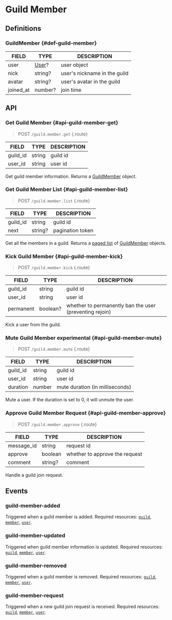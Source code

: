 # Guild Member

## Definitions

### GuildMember {#def-guild-member}

| FIELD | TYPE | DESCRIPTION |
| --- | --- | --- |
| user | [User](./user.md#def-user)? | user object |
| nick | string? | user's nickname in the guild |
| avatar | string? | user's avatar in the guild |
| joined_at | number? | join time |

## API

### Get Guild Member {#api-guild-member-get}

> <badge>POST</badge> `/guild.member.get` {.route}

| FIELD | TYPE | DESCRIPTION |
| --- | --- | --- |
| guild_id | string | guild id |
| user_id | string | user id |

Get guild member information. Returns a [GuildMember](#def-guild-member) object.

### Get Guild Member List {#api-guild-member-list}

> <badge>POST</badge> `/guild.member.list` {.route}

| FIELD | TYPE | DESCRIPTION |
| --- | --- | --- |
| guild_id | string | guild id |
| next | string? | pagination token |

Get all the members in a guild. Returns a [paged list](../protocol/api.md#list) of [GuildMember](#def-guild-member) objects.

### Kick Guild Member {#api-guild-member-kick}

> <badge>POST</badge> `/guild.member.kick` {.route}

| FIELD | TYPE | DESCRIPTION |
| --- | --- | --- |
| guild_id | string | guild id |
| user_id | string | user id |
| permanent | boolean? | whether to permanently ban the user (preventing rejoin) |

Kick a user from the guild.

### Mute Guild Member <badge type="warning">experimental</badge> {#api-guild-member-mute}

> <badge>POST</badge> `/guild.member.mute` {.route}

| FIELD | TYPE | DESCRIPTION |
| --- | --- | --- |
| guild_id | string | guild id |
| user_id | string | user id |
| duration | number | mute duration (in milliseconds) |

Mute a user. If the duration is set to 0, it will unmute the user.

### Approve Guild Member Request {#api-guild-member-approve}

> <badge>POST</badge> `/guild.member.approve` {.route}

| FIELD | TYPE | DESCRIPTION |
| --- | --- | --- |
| message_id | string | request id |
| approve | boolean | whether to approve the request |
| comment | string? | comment |

Handle a guild join request.

## Events

### guild-member-added

Triggered when a guild member is added. Required resources: [`guild`](./guild.md#def-guild), [`member`](#def-guild-member), [`user`](./user.md#def-user).

### guild-member-updated

Triggered when guild member information is updated. Required resources: [`guild`](./guild.md#def-guild), [`member`](#def-guild-member), [`user`](./user.md#def-user).

### guild-member-removed

Triggered when a guild member is removed. Required resources: [`guild`](./guild.md#def-guild), [`member`](#def-guild-member), [`user`](./user.md#def-user).

### guild-member-request

Triggered when a new guild join request is received. Required resources: [`guild`](./guild.md#def-guild), [`member`](#def-guild-member), [`user`](./user.md#def-user).
